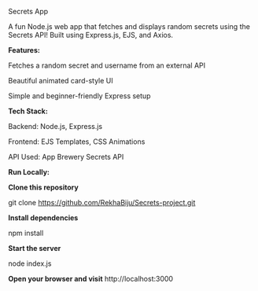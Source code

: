 Secrets App

A fun Node.js web app that fetches and displays random secrets using the Secrets API!
Built using Express.js, EJS, and Axios.

**Features:**

Fetches a random secret and username from an external API

Beautiful animated card-style UI

Simple and beginner-friendly Express setup

**Tech Stack:**

Backend: Node.js, Express.js

Frontend: EJS Templates, CSS Animations

API Used: App Brewery Secrets API

**Run Locally:**

**Clone this repository**

git clone https://github.com/RekhaBiju/Secrets-project.git


**Install dependencies**

npm install


**Start the server**

node index.js


**Open your browser and visit**
http://localhost:3000

